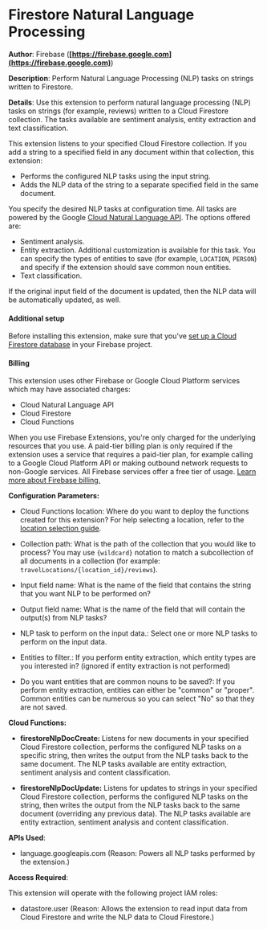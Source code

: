 # Firestore Natural Language Processing

**Author**: Firebase (**[https://firebase.google.com](https://firebase.google.com)**)

**Description**: Perform Natural Language Processing (NLP) tasks on strings written to Firestore.



**Details**: Use this extension to perform natural language processing (NLP) tasks on strings (for example, reviews) written to a Cloud Firestore collection. The tasks available are sentiment analysis, entity extraction and text classification.

This extension listens to your specified Cloud Firestore collection. If you add a string to a specified field in any document within that collection, this extension:

- Performs the configured NLP tasks using the input string.
- Adds the NLP data of the string to a separate specified field in the same document.

You specify the desired NLP tasks at configuration time. All tasks are powered by the Google [Cloud Natural Language API](https://cloud.google.com/natural-language/docs/). The options offered are:
- Sentiment analysis.
- Entity extraction. Additional customization is available for this task. You can specify the types of entities to save (for example, `LOCATION`, `PERSON`) and specify if the extension should save common noun entities.
- Text classification.

If the original input field of the document is updated, then the NLP data will be automatically updated, as well.

#### Additional setup

Before installing this extension, make sure that you've [set up a Cloud Firestore database](https://firebase.google.com/docs/firestore/quickstart) in your Firebase project.

#### Billing

This extension uses other Firebase or Google Cloud Platform services which may have associated charges:

- Cloud Natural Language API
- Cloud Firestore
- Cloud Functions

When you use Firebase Extensions, you're only charged for the underlying resources that you use. A paid-tier billing plan is only required if the extension uses a service that requires a paid-tier plan, for example calling to a Google Cloud Platform API or making outbound network requests to non-Google services. All Firebase services offer a free tier of usage. [Learn more about Firebase billing.](https://firebase.google.com/pricing)




**Configuration Parameters:**

* Cloud Functions location: Where do you want to deploy the functions created for this extension? For help selecting a location, refer to the [location selection guide](https://firebase.google.com/docs/functions/locations).

* Collection path: What is the path of the collection that you would like to process? You may use `{wildcard}` notation to match a subcollection of all documents in a collection (for example: `travelLocations/{location_id}/reviews`).


* Input field name: What is the name of the field that contains the string that you want NLP to be performed on?


* Output field name: What is the name of the field that will contain the output(s) from NLP tasks?


* NLP task to perform on the input data.: Select one or more NLP tasks to perform on the input data.


* Entities to filter.: If you perform entity extraction, which entity types are you interested in? (ignored if entity extraction is not performed)


* Do you want entities that are common nouns to be saved?: If you perform entity extraction, entities can either be "common" or "proper". Common entities can be numerous  so you can select "No" so that they are not saved.




**Cloud Functions:**

* **firestoreNlpDocCreate:** Listens for new documents in your specified Cloud Firestore collection, performs the configured NLP tasks on a specific string, then writes the output from the NLP tasks back to the same document. The NLP tasks available are entity extraction, sentiment analysis and content classification.

* **firestoreNlpDocUpdate:** Listens for updates to strings in your specified Cloud Firestore collection, performs the configured NLP tasks on the string, then writes the output from the NLP tasks back to the same document (overriding any previous data). The NLP tasks available are entity extraction, sentiment analysis and content classification.



**APIs Used**:

* language.googleapis.com (Reason: Powers all NLP tasks performed by the extension.)



**Access Required**:



This extension will operate with the following project IAM roles:

* datastore.user (Reason: Allows the extension to read input data from Cloud Firestore and write the NLP data to Cloud Firestore.)
